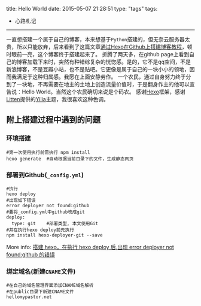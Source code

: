 title: Hello World
date: 2015-05-07 21:28:51
type: "tags"
tags:
- 心路札记
---
一直想搭建一个属于自己的博客，本来想基于`Python`搭建的，但无奈云服务器太贵，所以只能放弃，后来看到了这篇文章[通过Hexo在Github上搭建博客教程](http://andrewliu.in/2014/11/21/%E9%80%9A%E8%BF%87Hexo%E5%9C%A8Github%E4%B8%8A%E6%90%AD%E5%BB%BA%E5%8D%9A%E5%AE%A2%E6%95%99%E7%A8%8B/)，顿时眼前一亮，这个博客终于搭建起来了。
折腾了两天多，在github page上看到自己的博客加载下来时，突然有种错综复杂的恍惚感。是的，它不是qq空间，不是新浪博客，不是豆瓣小站，也不是贴吧。它更像是属于自己的一块小小的领地，因而我满足于这种归属感。我愿在上面安静劳作。
一个农民，通过自身努力终于分到了一块地，不再需要在地主的土地上创造流量价值时，于是翻身作主的他可以宣告说：Hello World。当然这个农民确切来说是个码农。
感谢[Hexo](http://hexo.io/)框架，感谢[Litten](http://litten.github.io/)提供的[Yilia](https://github.com/litten/hexo-theme-yilia)主题，我很喜欢这种色调。
<!--more-->

## 附上搭建过程中遇到的问题

### 环境搭建

``` 
#第一次使用执行前需执行 npm install
hexo generate  #自动根据当前目录下的文件，生成静态网页
```

### 部署到Github(`_config.yml`)

``` 
#执行
hexo deploy
#出现如下错误
error deployer not found:github
#要将_config.yml中github改成git
deploy:
  type: git    #部署类型, 本文使用Git
#并在执行hexo deploy前先执行
npm install hexo-deployer-git --save
```

More info: [搭建 hexo，在执行 hexo deploy 后,出现 error deployer not found:github 的错误](http://www.v2ex.com/t/175940)

### 绑定域名(新建`CNAME`文件)

```
#在自己的域名管理界面添加CNAME域名解析
#在public目录下新建CNAME文件
hellomypastor.net
```

